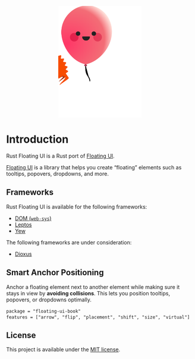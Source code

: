 <p align="center">
    <img src="./images/logo.svg" width="225" height="300" alt="Rust Floating UI Logo">
</p>

# Introduction

Rust Floating UI is a Rust port of [Floating UI](https://floating-ui.com/).

[Floating UI](https://floating-ui.com) is a library that helps you create “floating” elements such as tooltips, popovers, dropdowns, and more.

## Frameworks

Rust Floating UI is available for the following frameworks:

-   [DOM (`web-sys`)](https://rustwasm.github.io/wasm-bindgen/web-sys/index.html)
-   [Leptos](https://leptos.dev/)
-   [Yew](https://yew.rs/)

The following frameworks are under consideration:

-   [Dioxus](https://dioxuslabs.com/)

## Smart Anchor Positioning

Anchor a floating element next to another element while making sure it stays in view by **avoiding collisions**. This lets you position tooltips, popovers, or dropdowns optimally.

```toml,trunk
package = "floating-ui-book"
features = ["arrow", "flip", "placement", "shift", "size", "virtual"]
```

## License

This project is available under the [MIT license](https://github.com/RustForWeb/floating-ui/blob/main/LICENSE.md).
